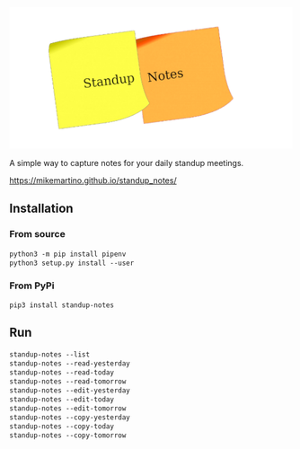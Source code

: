 ![](images/standup-notes.png)

A simple way to capture notes for your daily standup meetings.

https://mikemartino.github.io/standup_notes/

## Installation
### From source

```
python3 -m pip install pipenv 
python3 setup.py install --user
```
### From PyPi

```
pip3 install standup-notes
```

## Run
```
standup-notes --list
standup-notes --read-yesterday
standup-notes --read-today
standup-notes --read-tomorrow
standup-notes --edit-yesterday
standup-notes --edit-today
standup-notes --edit-tomorrow
standup-notes --copy-yesterday
standup-notes --copy-today
standup-notes --copy-tomorrow
```


